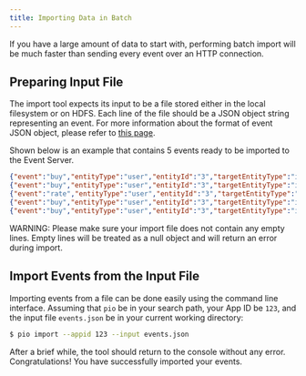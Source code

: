 ```yaml
---
title: Importing Data in Batch
---
```


If you have a large amount of data to start with, performing batch import will
be much faster than sending every event over an HTTP connection.

## Preparing Input File

The import tool expects its input to be a file stored either in the local
filesystem or on HDFS. Each line of the file should be a JSON object string
representing an event. For more information about the format of event JSON
object, please refer to [this page](/datacollection/eventapi/#using-event-api).

Shown below is an example that contains 5 events ready to be imported to the
Event Server.

```json
{"event":"buy","entityType":"user","entityId":"3","targetEntityType":"item","targetEntityId":"0","eventTime":"2014-11-21T01:04:14.716Z"}
{"event":"buy","entityType":"user","entityId":"3","targetEntityType":"item","targetEntityId":"1","eventTime":"2014-11-21T01:04:14.722Z"}
{"event":"rate","entityType":"user","entityId":"3","targetEntityType":"item","targetEntityId":"2","properties":{"rating":1.0},"eventTime":"2014-11-21T01:04:14.729Z"}
{"event":"buy","entityType":"user","entityId":"3","targetEntityType":"item","targetEntityId":"7","eventTime":"2014-11-21T01:04:14.735Z"}
{"event":"buy","entityType":"user","entityId":"3","targetEntityType":"item","targetEntityId":"8","eventTime":"2014-11-21T01:04:14.741Z"}
```

WARNING: Please make sure your import file does not contain any empty lines.
Empty lines will be treated as a null object and will return an error during
import.

## Import Events from the Input File

Importing events from a file can be done easily using the command line
interface. Assuming that `pio` be in your search path, your App ID be `123`, and
the input file `events.json` be in your current working directory:

```bash
$ pio import --appid 123 --input events.json
```

After a brief while, the tool should return to the console without any error.
Congratulations! You have successfully imported your events.
